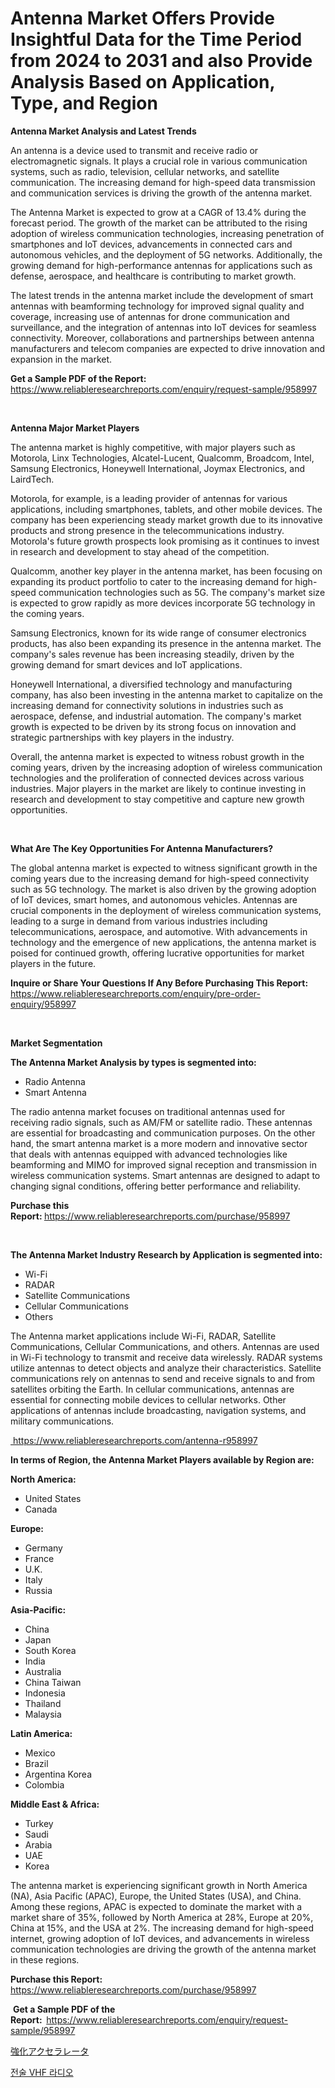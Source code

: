 <p><h1>Antenna Market Offers Provide Insightful Data for the Time Period from 2024 to 2031 and also Provide Analysis Based on Application, Type, and Region</h1></p><p><strong>Antenna Market Analysis and Latest Trends</strong></p>
<p><p>An antenna is a device used to transmit and receive radio or electromagnetic signals. It plays a crucial role in various communication systems, such as radio, television, cellular networks, and satellite communication. The increasing demand for high-speed data transmission and communication services is driving the growth of the antenna market.</p><p>The Antenna Market is expected to grow at a CAGR of 13.4% during the forecast period. The growth of the market can be attributed to the rising adoption of wireless communication technologies, increasing penetration of smartphones and IoT devices, advancements in connected cars and autonomous vehicles, and the deployment of 5G networks. Additionally, the growing demand for high-performance antennas for applications such as defense, aerospace, and healthcare is contributing to market growth.</p><p>The latest trends in the antenna market include the development of smart antennas with beamforming technology for improved signal quality and coverage, increasing use of antennas for drone communication and surveillance, and the integration of antennas into IoT devices for seamless connectivity. Moreover, collaborations and partnerships between antenna manufacturers and telecom companies are expected to drive innovation and expansion in the market.</p></p>
<p><strong>Get a Sample PDF of the Report:&nbsp;</strong> <a href="https://www.reliableresearchreports.com/enquiry/request-sample/958997">https://www.reliableresearchreports.com/enquiry/request-sample/958997</a></p>
<p>&nbsp;</p>
<p><strong>Antenna Major Market Players</strong></p>
<p><p>The antenna market is highly competitive, with major players such as Motorola, Linx Technologies, Alcatel-Lucent, Qualcomm, Broadcom, Intel, Samsung Electronics, Honeywell International, Joymax Electronics, and LairdTech. </p><p>Motorola, for example, is a leading provider of antennas for various applications, including smartphones, tablets, and other mobile devices. The company has been experiencing steady market growth due to its innovative products and strong presence in the telecommunications industry. Motorola's future growth prospects look promising as it continues to invest in research and development to stay ahead of the competition.</p><p>Qualcomm, another key player in the antenna market, has been focusing on expanding its product portfolio to cater to the increasing demand for high-speed communication technologies such as 5G. The company's market size is expected to grow rapidly as more devices incorporate 5G technology in the coming years.</p><p>Samsung Electronics, known for its wide range of consumer electronics products, has also been expanding its presence in the antenna market. The company's sales revenue has been increasing steadily, driven by the growing demand for smart devices and IoT applications.</p><p>Honeywell International, a diversified technology and manufacturing company, has also been investing in the antenna market to capitalize on the increasing demand for connectivity solutions in industries such as aerospace, defense, and industrial automation. The company's market growth is expected to be driven by its strong focus on innovation and strategic partnerships with key players in the industry.</p><p>Overall, the antenna market is expected to witness robust growth in the coming years, driven by the increasing adoption of wireless communication technologies and the proliferation of connected devices across various industries. Major players in the market are likely to continue investing in research and development to stay competitive and capture new growth opportunities.</p></p>
<p>&nbsp;</p>
<p><strong>What Are The Key Opportunities For Antenna Manufacturers?</strong></p>
<p><p>The global antenna market is expected to witness significant growth in the coming years due to the increasing demand for high-speed connectivity such as 5G technology. The market is also driven by the growing adoption of IoT devices, smart homes, and autonomous vehicles. Antennas are crucial components in the deployment of wireless communication systems, leading to a surge in demand from various industries including telecommunications, aerospace, and automotive. With advancements in technology and the emergence of new applications, the antenna market is poised for continued growth, offering lucrative opportunities for market players in the future.</p></p>
<p><strong>Inquire or Share Your Questions If Any Before Purchasing This Report:</strong> <a href="https://www.reliableresearchreports.com/enquiry/pre-order-enquiry/958997">https://www.reliableresearchreports.com/enquiry/pre-order-enquiry/958997</a></p>
<p>&nbsp;</p>
<p><strong>Market Segmentation</strong></p>
<p><strong>The Antenna Market Analysis by types is segmented into:</strong></p>
<p><ul><li>Radio Antenna</li><li>Smart Antenna</li></ul></p>
<p><p>The radio antenna market focuses on traditional antennas used for receiving radio signals, such as AM/FM or satellite radio. These antennas are essential for broadcasting and communication purposes. On the other hand, the smart antenna market is a more modern and innovative sector that deals with antennas equipped with advanced technologies like beamforming and MIMO for improved signal reception and transmission in wireless communication systems. Smart antennas are designed to adapt to changing signal conditions, offering better performance and reliability.</p></p>
<p><strong>Purchase this Report:&nbsp;</strong><a href="https://www.reliableresearchreports.com/purchase/958997">https://www.reliableresearchreports.com/purchase/958997</a></p>
<p>&nbsp;</p>
<p><strong>The Antenna Market Industry Research by Application is segmented into:</strong></p>
<p><ul><li>Wi-Fi</li><li>RADAR</li><li>Satellite Communications</li><li>Cellular Communications</li><li>Others</li></ul></p>
<p><p>The Antenna market applications include Wi-Fi, RADAR, Satellite Communications, Cellular Communications, and others. Antennas are used in Wi-Fi technology to transmit and receive data wirelessly. RADAR systems utilize antennas to detect objects and analyze their characteristics. Satellite communications rely on antennas to send and receive signals to and from satellites orbiting the Earth. In cellular communications, antennas are essential for connecting mobile devices to cellular networks. Other applications of antennas include broadcasting, navigation systems, and military communications.</p></p>
<p><a href="https://www.reliableresearchreports.com/antenna-r958997">&nbsp;https://www.reliableresearchreports.com/antenna-r958997</a></p>
<p><strong>In terms of Region, the Antenna Market Players available by Region are:</strong></p>
<p>
    <p> <strong> North America: </strong>
        <ul>
            <li>United States</li>
            <li>Canada</li>
        </ul>
        </p> 
    <p> <strong> Europe: </strong>
        <ul>
            <li>Germany</li>
            <li>France</li>
            <li>U.K.</li>
            <li>Italy</li>
            <li>Russia</li>
        </ul>
        </p> 
    <p> <strong> Asia-Pacific: </strong>
        <ul>
            <li>China</li>
            <li>Japan</li>
            <li>South Korea</li>
            <li>India</li>
            <li>Australia</li>
            <li>China Taiwan</li>
            <li>Indonesia</li>
            <li>Thailand</li>
            <li>Malaysia</li>
        </ul>
        </p> 
    <p> <strong> Latin America: </strong>
        <ul>
            <li>Mexico</li>
            <li>Brazil</li>
            <li>Argentina Korea</li>
            <li>Colombia</li>
        </ul>
        </p> 
    <p> <strong> Middle East & Africa: </strong>
        <ul>
            <li>Turkey</li>
            <li>Saudi</li>
            <li>Arabia</li>
            <li>UAE</li>
            <li>Korea</li>
        </ul>
    </p>
    </p>
<p><p>The antenna market is experiencing significant growth in North America (NA), Asia Pacific (APAC), Europe, the United States (USA), and China. Among these regions, APAC is expected to dominate the market with a market share of 35%, followed by North America at 28%, Europe at 20%, China at 15%, and the USA at 2%. The increasing demand for high-speed internet, growing adoption of IoT devices, and advancements in wireless communication technologies are driving the growth of the antenna market in these regions.</p></p>
<p><strong>Purchase this Report: </strong><a href="https://www.reliableresearchreports.com/purchase/958997">https://www.reliableresearchreports.com/purchase/958997</a></p>
<p>&nbsp;<strong>Get a Sample PDF of the Report:&nbsp;&nbsp;</strong><a href="https://www.reliableresearchreports.com/enquiry/request-sample/958997">https://www.reliableresearchreports.com/enquiry/request-sample/958997</a></p>
<p><strong></strong></p>
<p><p><a href="https://github.com/DemarcusKuhlman/Market-Research-Report-List-1/blob/main/508112852694.md">強化アクセラレータ</a></p><p><a href="https://medium.com/@kylevasquez266/%EC%A0%84%EC%88%A0%EC%9A%A9-vhf-%EB%AC%B4%EC%84%A0-%EC%A0%84%ED%99%94%EA%B8%B0-%EC%8B%9C%EC%9E%A5-%EA%B7%9C%EB%AA%A8-%EC%8B%9C%EC%9E%A5-%EC%A0%84%EB%A7%9D-%EB%B0%8F-%EC%8B%9C%EC%9E%A5-%EC%98%88%EC%B8%A1-2024%EB%85%84%EB%B6%80%ED%84%B0-2031%EB%85%84%EA%B9%8C%EC%A7%80-ea1a6009704f">전술 VHF 라디오</a></p></p>